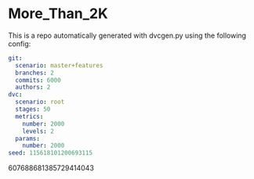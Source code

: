 
More_Than_2K
===

This is a repo automatically generated with dvcgen.py using the following config:

```yaml
git:
  scenario: master+features
  branches: 2
  commits: 6000
  authors: 2
dvc:
  scenario: root
  stages: 50
  metrics:
    number: 2000
    levels: 2
  params:
    number: 2000
seed: 115618101200693115
```

607688681385729414043